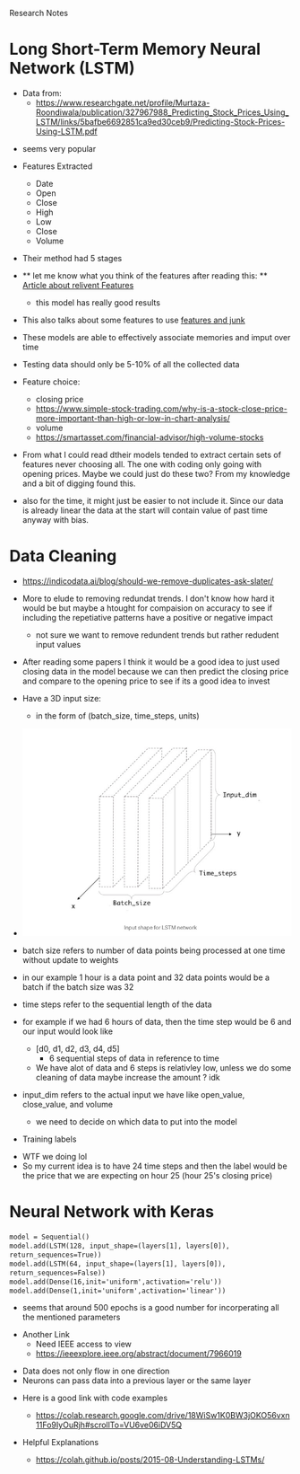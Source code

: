Research Notes

Long Short-Term Memory Neural Network (LSTM) 
============================================ 
- Data from:
    - https://www.researchgate.net/profile/Murtaza-Roondiwala/publication/327967988_Predicting_Stock_Prices_Using_LSTM/links/5bafbe6692851ca9ed30ceb9/Predicting-Stock-Prices-Using-LSTM.pdf
    
* seems very popular
* Features Extracted
    * Date
    * Open
    * Close
    * High
    * Low
    * Close
    * Volume
* Their method had 5 stages 
* ** let me know what you think of the features after reading this: ** [Article about relivent Features](https://shorturl.at/qCPQT)
    * this model has really good results
* This also talks about some features to use [features and junk](https://neptune.ai/blog/predicting-stock-prices-using-machine-learning)

* These models are able to effectively associate memories and imput over time
* Testing data should only be 5-10% of all the collected data

* Feature choice: 
    * closing price 
    * https://www.simple-stock-trading.com/why-is-a-stock-close-price-more-important-than-high-or-low-in-chart-analysis/
    * volume 
    * https://smartasset.com/financial-advisor/high-volume-stocks
* From what I could read dtheir models tended to extract certain sets of features never choosing all. The one with coding only going with opening prices. Maybe we could just do these two? From my knowledge and a bit of digging found this.
* also for the time, it might just be easier to not include it. Since our data is already linear the data at the start will contain value of past time anyway with bias. 


Data Cleaning 
=============
* https://indicodata.ai/blog/should-we-remove-duplicates-ask-slater/

* More to elude to removing redundat trends. I don't know how hard it would be but maybe a htought for compaision on accuracy to see if including the repetiative patterns have a positive or negative impact 
    - not sure we want to remove redundent trends but rather redudent input values 

* After reading some papers I think it would be a good idea to just used closing data in the model because we can then predict the closing price and compare to the opening price to see 
    if its a good idea to invest

* Have a 3D input size: 
    * in the form of (batch_size, time_steps, units)
* ![pic for image](input.jpg)

* batch size refers to number of data points being processed at one time without update to weights
* in our example 1 hour is a data point and 32 data points would be a batch if the batch size was 32

* time steps refer to the sequential length of the data
* for example if we had 6 hours of data, then the time step would be 6 and our input would look like
    * [d0, d1, d2, d3, d4, d5] 
        - 6 sequential steps of data in reference to time
    * We have alot of data and 6 steps is relativley low, unless we do some cleaning of data maybe increase the amount ? idk

* input_dim refers to the actual input we have like open_value, close_value, and volume
    * we need to decide on which data to put into the model


* Training labels
- WTF we doing lol 
- So my current idea is to have 24 time steps and then the label would be the price that we are expecting on hour 25 (hour 25's closing price)




Neural Network with Keras
=========================
    
``` python:
model = Sequential()
model.add(LSTM(128, input_shape=(layers[1], layers[0]), return_sequences=True))
model.add(LSTM(64, input_shape=(layers[1], layers[0]), return_sequences=False))
model.add(Dense(16,init='uniform',activation='relu'))
model.add(Dense(1,init='uniform',activation='linear'))
```

* seems that around 500 epochs is a good number for incorperating all the mentioned parameters

- Another Link
    - Need IEEE access to view
    - https://ieeexplore.ieee.org/abstract/document/7966019

* Data does not only flow in one direction
* Neurons can pass data into a previous layer or the same layer

- Here is a good link with code examples
    - https://colab.research.google.com/drive/18WiSw1K0BW3jOKO56vxn11Fo9IyOuRjh#scrollTo=VU6ve06iDV5Q

- Helpful Explanations
    - https://colah.github.io/posts/2015-08-Understanding-LSTMs/
    
